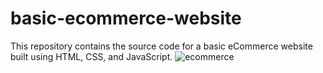 # basic-ecommerce-website
This repository contains the source code for a basic eCommerce website built using HTML, CSS, and JavaScript.
![ecommerce](https://github.com/manojsangireddy/basic-ecommerce-website/assets/91324098/37e22f63-7f19-4aa5-8341-ec339ae9f834)
